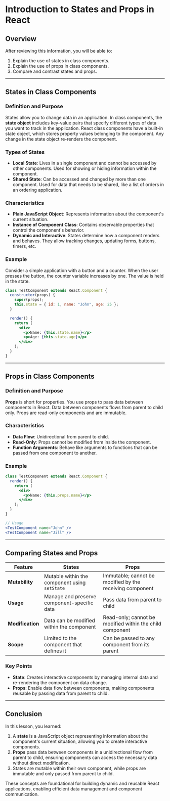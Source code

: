 # Introduction to States and Props in React

## Overview

After reviewing this information, you will be able to:
1. Explain the use of states in class components.
2. Explain the use of props in class components.
3. Compare and contrast states and props.

---

## States in Class Components

### Definition and Purpose

States allow you to change data in an application. In class components, the **state object** includes key-value pairs that specify different types of data you want to track in the application. React class components have a built-in state object, which stores property values belonging to the component. Any change in the state object re-renders the component.

### Types of States

- **Local State**: Lives in a single component and cannot be accessed by other components. Used for showing or hiding information within the component.
- **Shared State**: Can be accessed and changed by more than one component. Used for data that needs to be shared, like a list of orders in an ordering application.

### Characteristics

- **Plain JavaScript Object**: Represents information about the component's current situation.
- **Instance of Component Class**: Contains observable properties that control the component's behavior.
- **Dynamic and Interactive**: States determine how a component renders and behaves. They allow tracking changes, updating forms, buttons, timers, etc.

### Example

Consider a simple application with a button and a counter. When the user presses the button, the counter variable increases by one. The value is held in the state.

```jsx
class TestComponent extends React.Component {
  constructor(props) {
    super(props);
    this.state = { id: 1, name: "John", age: 25 };
  }

  render() {
    return (
      <div>
        <p>Name: {this.state.name}</p>
        <p>Age: {this.state.age}</p>
      </div>
    );
  }
}
```

---

## Props in Class Components

### Definition and Purpose

**Props** is short for properties. You use props to pass data between components in React. Data between components flows from parent to child only. Props are read-only components and are immutable.

### Characteristics

- **Data Flow**: Unidirectional from parent to child.
- **Read-Only**: Props cannot be modified from inside the component. 
- **Function Arguments**: Behave like arguments to functions that can be passed from one component to another.

### Example

```jsx
class TestComponent extends React.Component {
  render() {
    return (
      <div>
        <p>Name: {this.props.name}</p>
      </div>
    );
  }
}

// Usage
<TestComponent name="John" />
<TestComponent name="Jill" />
```

---

## Comparing States and Props

| Feature          | States                                                   | Props                                              |
|------------------|----------------------------------------------------------|----------------------------------------------------|
| **Mutability**   | Mutable within the component using `setState`            | Immutable; cannot be modified by the receiving component |
| **Usage**        | Manage and preserve component-specific data              | Pass data from parent to child                     |
| **Modification** | Data can be modified within the component                | Read-only; cannot be modified within the child component |
| **Scope**        | Limited to the component that defines it                 | Can be passed to any component from its parent     |

### Key Points

- **State**: Creates interactive components by managing internal data and re-rendering the component on data change.
- **Props**: Enable data flow between components, making components reusable by passing data from parent to child.

---

## Conclusion

In this lesson, you learned:
1. A **state** is a JavaScript object representing information about the component's current situation, allowing you to create interactive components.
2. **Props** pass data between components in a unidirectional flow from parent to child, ensuring components can access the necessary data without direct modification.
3. States are mutable within their own component, while props are immutable and only passed from parent to child.

These concepts are foundational for building dynamic and reusable React applications, enabling efficient data management and component communication.